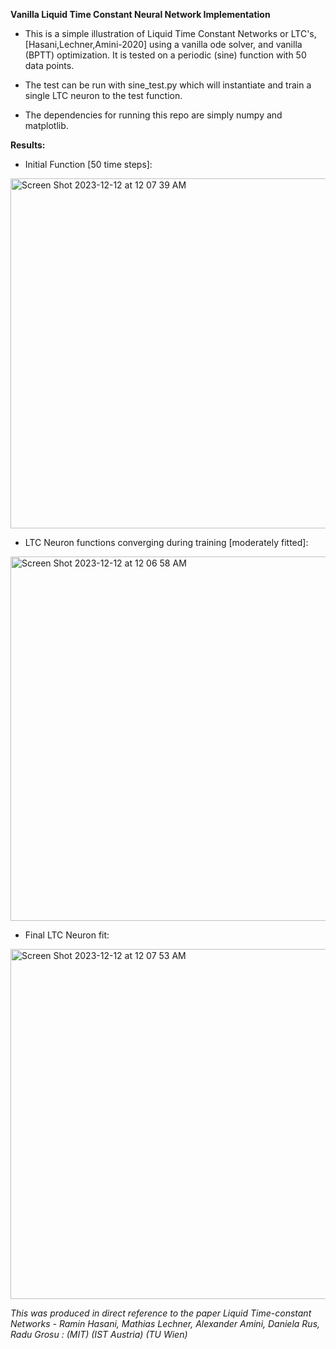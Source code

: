 **Vanilla Liquid Time Constant Neural Network Implementation**

- This is a simple illustration of Liquid Time Constant Networks or LTC's, [Hasani,Lechner,Amini-2020] using a vanilla ode solver, 
and vanilla (BPTT) optimization. It is tested on a periodic (sine) function with 50 data points.

- The test can be run with sine_test.py which will instantiate and train a single LTC neuron to the test function.

- The dependencies for running this repo are simply numpy and matplotlib.

**Results:**

- Initial Function [50 time steps]:
<img width="560" alt="Screen Shot 2023-12-12 at 12 07 39 AM" src="https://github.com/J-sandler/Liquid_Time_Constant_Networks/assets/108235294/e9aa2aa7-b95c-40f1-9b82-827c15b24e8f">

- LTC Neuron functions converging during training [moderately fitted]:
<img width="583" alt="Screen Shot 2023-12-12 at 12 06 58 AM" src="https://github.com/J-sandler/Liquid_Time_Constant_Networks/assets/108235294/e0e87adb-ac79-429b-babf-bbb41496da09">

- Final LTC Neuron fit:
<img width="560" alt="Screen Shot 2023-12-12 at 12 07 53 AM" src="https://github.com/J-sandler/Liquid_Time_Constant_Networks/assets/108235294/b99581ce-b831-4cb6-86b3-d2bf10ed91a2">

*This was produced in direct reference to the paper Liquid Time-constant Networks - Ramin Hasani, Mathias Lechner, Alexander Amini, Daniela Rus, Radu Grosu : (MIT) (IST Austria) (TU Wien)*
